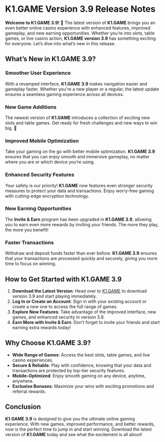 # K1.GAME Version 3.9 Release Notes

**Welcome to K1.GAME 3.9!** 🎉 The latest version of **K1.GAME** brings you an even better online casino experience with enhanced features, improved gameplay, and new earning opportunities. Whether you’re into slots, table games, or live casino action, **K1.GAME version 3.9** has something exciting for everyone. Let’s dive into what’s new in this release.

## What’s New in K1.GAME 3.9?

### Smoother User Experience
With a revamped interface, **K1.GAME 3.9** makes navigation easier and gameplay faster. Whether you're a new player or a regular, the latest update ensures a seamless gaming experience across all devices.

### New Game Additions
The newest version of **K1.GAME** introduces a collection of exciting new slots and table games. Get ready for fresh challenges and new ways to win big. 🎰

### Improved Mobile Optimization
Take your gaming on the go with better mobile optimization. **K1.GAME 3.9** ensures that you can enjoy smooth and immersive gameplay, no matter where you are or which device you’re using.

### Enhanced Security Features
Your safety is our priority! **K1.GAME** now features even stronger security measures to protect your data and transactions. Enjoy worry-free gaming with cutting-edge encryption technology.

### New Earning Opportunities
The **Invite & Earn** program has been upgraded in **K1.GAME 3.9**, allowing you to earn even more rewards by inviting your friends. The more they play, the more you benefit!

### Faster Transactions
Withdraw and deposit funds faster than ever before. **K1.GAME 3.9** ensures that your transactions are processed quickly and securely, giving you more time to focus on winning.

## How to Get Started with K1.GAME 3.9

1. **Download the Latest Version**: Head over to [K1.GAME](https://k1.game) to download version 3.9 and start playing immediately.
2. **Log In or Create an Account**: Sign in with your existing account or create a new one to access the full range of games.
3. **Explore New Features**: Take advantage of the improved interface, new games, and enhanced security in version 3.9.
4. **Earn More with Invite & Earn**: Don’t forget to invite your friends and start earning extra rewards today!

## Why Choose K1.GAME 3.9?

- **Wide Range of Games**: Access the best slots, table games, and live casino experiences.
- **Secure & Reliable**: Play with confidence, knowing that your data and transactions are protected by top-tier security features.
- **Mobile-Optimized**: Enjoy smooth gaming on any device, anytime, anywhere.
- **Exclusive Bonuses**: Maximize your wins with exciting promotions and referral rewards.

## Conclusion
**K1.GAME 3.9** is designed to give you the ultimate online gaming experience. With new games, improved performance, and better rewards, now is the perfect time to jump in and start winning. Download the latest version of **K1.GAME** today and see what the excitement is all about!
